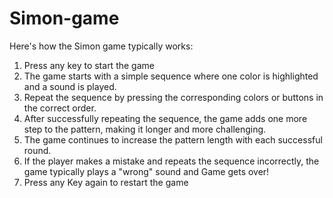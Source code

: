 # Simon-game
Here's how the Simon game typically works:
1. Press any key to start the game
2. The game starts with a simple sequence where one color is highlighted and a sound is played.
3. Repeat the sequence by pressing the corresponding colors or buttons in the correct order.
4. After successfully repeating the sequence, the game adds one more step to the pattern, making it longer and more challenging.
5. The game continues to increase the pattern length with each successful round.
6. If the player makes a mistake and repeats the sequence incorrectly, the game typically plays a "wrong" sound and Game gets over!
7. Press any Key again to restart the game
